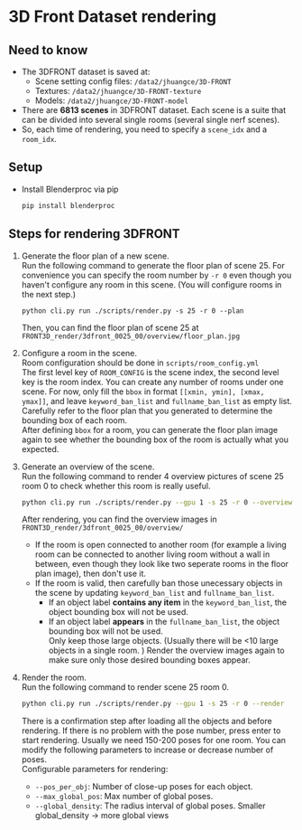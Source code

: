 # 3D Front Dataset rendering

## Need to know
- The 3DFRONT dataset is saved at:
  - Scene setting config files: `/data2/jhuangce/3D-FRONT`
  - Textures: `/data2/jhuangce/3D-FRONT-texture`
  - Models: `/data2/jhuangce/3D-FRONT-model`
- There are **6813 scenes** in 3DFRONT dataset. Each scene is a suite that can be divided into several single rooms (several single nerf scenes).
- So, each time of rendering, you need to specify a `scene_idx` and a `room_idx`. 

## Setup
- Install Blenderproc via pip
  ``` bash
  pip install blenderproc
  ```

## Steps for rendering 3DFRONT
1. Generate the floor plan of a new scene. \
   Run the following command to generate the floor plan of scene 25. For convenience you can specify the room number by `-r 0` even though you haven't configure any room in this scene. (You will configure rooms in the next step.)
   ``` shell
   python cli.py run ./scripts/render.py -s 25 -r 0 --plan
   ```
   Then, you can find the floor plan of scene 25 at  `FRONT3D_render/3dfront_0025_00/overview/floor_plan.jpg`
2. Configure a room in the scene. \
   Room configuration should be done in `scripts/room_config.yml` \
   The first level key of `ROOM_CONFIG` is the scene index, the second level key is the room index. You can create any number of rooms under one scene. For now, only fill the `bbox` in format `[[xmin, ymin], [xmax, ymax]]`, and leave `keyword_ban_list` and `fullname_ban_list` as empty list. Carefully refer to the floor plan that you generated to determine the bounding box of each room. \
   After defining `bbox` for a room, you can generate the floor plan image again to see whether the bounding box of the room is actually what you expected. 
   
3. Generate an overview of the scene. \
   Run the following command to render 4 overview pictures of scene 25 room 0 to check whether this room is really useful. 
   ``` bash
   python cli.py run ./scripts/render.py --gpu 1 -s 25 -r 0 --overview
   ```
   After rendering, you can find the overview images in `FRONT3D_render/3dfront_0025_00/overview/`
   - If the room is open connected to another room (for example a living room can be connected to another living room without a wall in between, even though they look like two seperate rooms in the floor plan image), then don't use it.
   - If the room is valid, then carefully ban those unecessary objects in the scene by updating `keyword_ban_list` and `fullname_ban_list`. 
     - If an object label **contains any item** in the `keyword_ban_list`, the object bounding box will not be used. 
     - If an object label **appears** in the `fullname_ban_list`, the object bounding box will not be used. \
   Only keep those large objects. (Usually there will be <10 large objects in a single room. ) Render the overview images again to make sure only those desired bounding boxes appear.

4. Render the room. \
   Run the following command to render scene 25 room 0. 
   ``` bash
   python cli.py run ./scripts/render.py --gpu 1 -s 25 -r 0 --render 
   ```
   There is a confirmation step after loading all the objects and before rendering. If there is no problem with the pose number, press enter to start rendering. Usually we need 150-200 poses for one room. You can modify the following parameters to increase or decrease number of poses. \
   Configurable parameters for rendering:
   - `--pos_per_obj`: Number of close-up poses for each object.
   - `--max_global_pos`: Max number of global poses.
   - `--global_density`: The radius interval of global poses. Smaller global_density -> more global views
    
